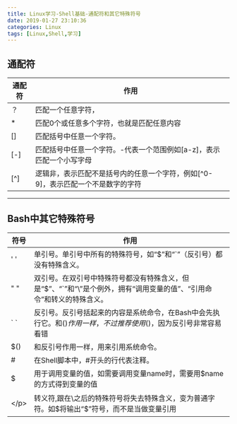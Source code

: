 ```yaml
---
title: Linux学习-Shell基础-通配符和其它特殊符号
date: 2019-01-27 23:10:36
categories: Linux
tags: [Linux,Shell,学习]
---
```


## 通配符

通配符|作用
---|---
？|匹配一个任意字符，
*|匹配0个或任意多个字符，也就是匹配任意内容
[]|匹配括号中任意一个字符。
[-]|匹配括号中任意一个字符。-代表一个范围例如[a-z]，表示匹配一个小写字母
[^]|逻辑非，表示匹配不是括号内的任意一个字符，例如[^0-9]，表示匹配一个不是数字的字符

---
    
## Bash中其它特殊符号

符号|作用
---|---
' '|单引号。单引号中所有的特殊符号，如“$”和“`”（反引号）都没有特殊含义。
" "|双引号。在双引号中特殊符号都没有特殊含义，但是“$”、“`”和“\”是个例外，拥有“调用变量的值”、“引用命令”和转义的特殊含义。
\` \`|反引号。反引号括起来的内容是系统命令，在Bash中会先执行它。和$()作用一样，不过推荐使用$()，因为反引号非常容易看错
$()|和反引号作用一样，用来引用系统命令。
\#|在Shell脚本中，\#开头的行代表注释。
$|用于调用变量的值，如需要调用变量name时，需要用$name的方式得到变量的值
<p>\</p>|转义符,跟在\之后的特殊符号将失去特殊含义，变为普通字符。如\$将输出“$”符号，而不是当做变量引用
